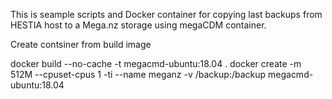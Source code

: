 This is seample scripts and Docker container for copying last backups from HESTIA host to a Mega.nz storage using megaCDM container.


Create contsiner from build image

docker build --no-cache -t megacmd-ubuntu:18.04 .
docker create -m 512M --cpuset-cpus 1  -ti --name meganz -v /backup:/backup  megacmd-ubuntu:18.04
